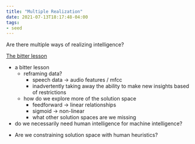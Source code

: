 ```yaml
---
title: "Multiple Realization"
date: 2021-07-13T18:17:48-04:00
tags:
- seed
---
```


Are there multiple ways of realizing intelligence?

[The bitter lesson](http://www.incompleteideas.net/IncIdeas/BitterLesson.html)
-   a bitter lesson
    -   reframing data?
        -   speech data → audio features / mfcc
        -   inadvertently taking away the ability to make new insights based of restrictions
    -   how do we explore more of the solution space
        -   feedforward → linear relationships
        -   sigmoid → non-linear
        -   what other solution spaces are we missing
-   do we necessarily need human intelligence for machine intelligence?
* Are we constraining solution space with human heuristics?